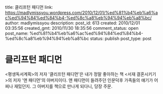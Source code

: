 title: 클리프턴 패디먼
link: https://madlymissyou.wordpress.com/2010/12/01/%ed%81%b4%eb%a6%ac%ed%94%84%ed%84%b4-%ed%8c%a8%eb%94%94%eb%a8%bc/
author: madlymissyou
description: 
post_id: 613
created: 2010/12/01 03:35:56
created_gmt: 2010/11/30 18:35:56
comment_status: open
post_name: %ed%81%b4%eb%a6%ac%ed%94%84%ed%84%b4-%ed%8c%a8%eb%94%94%eb%a8%bc
status: publish
post_type: post

# 클리프턴 패디먼

<평생독서계획>의 저자 '클리프턴 패디먼'은 내가 정말 좋아하는 책 <서재 결혼시키기>의 저자 '앤 패디먼'의 아버지이다. 앤 패디먼이 들려주던 인문덕후 가족들의 얘기가 어찌나 재밌던지. 그 아버지를 책으로 만나게 되다니, 당장 주문.